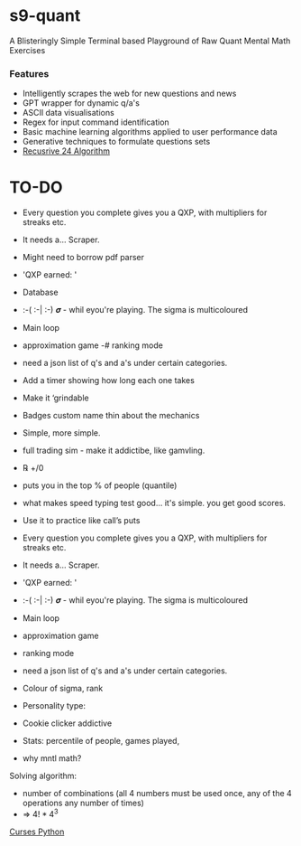 # s9-quant
A Blisteringly Simple Terminal based Playground of Raw Quant Mental Math Exercises

### Features
- Intelligently scrapes the web for new questions and news
- GPT wrapper for dynamic q/a's
- ASCII data visualisations
- Regex for input command identification
- Basic machine learning algorithms applied to user performance data
- Generative techniques to formulate questions sets
- [Recusrive 24 Algorithm](https://w3.cs.jmu.edu/spragunr/CS159/pas/twenty_four/twenty_four.shtml)

# TO-DO
- Every question you complete gives you a QXP, with multipliers for streaks etc. 
- It needs a... Scraper.
- Might need to borrow pdf parser
- 'QXP earned: ' 
- Database
- :-( :-| :-) 𝝈 - whil eyou're playing. The sigma is multicoloured
- Main loop
- approximation game
-# ranking mode
- need a json list of q's and a's under certain categories.
- Add a timer showing how long each one takes 
- Make it ‘grindable
- Badges custom name thin about the mechanics 

- Simple, more simple. 
- full trading sim - make it addictibe, like gamvling. 
- ℞ +/0
- puts you in the top % of people (quantile)
- what makes speed typing test good... it's simple. you get good scores. 
- Use it to practice like call’s puts

- Every question you complete gives you a QXP, with multipliers for streaks etc. 
- It needs a... Scraper. 
- 'QXP earned: ' 
- :-( :-| :-) 𝝈 - whil eyou're playing. The sigma is multicoloured
- Main loop
- approximation game
- ranking mode
- need a json list of q's and a's under certain categories. 

- Colour of sigma, rank
- Personality type: 
- Cookie clicker addictive
- Stats: percentile of people, games played,
- why mntl math?


Solving algorithm: 
- number of combinations (all 4 numbers must be used once, any of the 4 operations any number of times)
- ⇒ $4! *  4^3$

[Curses Python](https://docs.python.org/3/library/curses.html)
